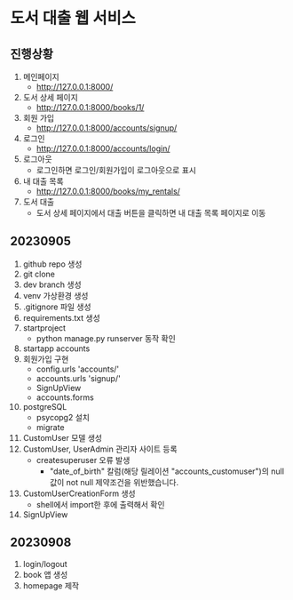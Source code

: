 # 도서 대출 웹 서비스
## 진행상황
1. 메인페이지 
    - http://127.0.0.1:8000/
2. 도서 상세 페이지
    - http://127.0.0.1:8000/books/1/
3. 회원 가입
    - http://127.0.0.1:8000/accounts/signup/
4. 로그인
    - http://127.0.0.1:8000/accounts/login/
5. 로그아웃
   - 로그인하면 로그인/회원가입이 로그아웃으로 표시
6. 내 대출 목록
    - http://127.0.0.1:8000/books/my_rentals/
7. 도서 대출
   - 도서 상세 페이지에서 대출 버튼을 클릭하면 내 대출 목록 페이지로 이동
## 20230905
1. github repo 생성
2. git clone 
3. dev branch 생성
4. venv 가상환경 생성
5. .gitignore 파일 생성
6. requirements.txt 생성
7. startproject 
   - python manage.py runserver 동작 확인
8. startapp accounts
9. 회원가입 구현
   - config.urls 'accounts/'
   - accounts.urls 'signup/'
   - SignUpView 
   - accounts.forms
10. postgreSQL
    - psycopg2 설치
    - migrate
11. CustomUser 모델 생성
12. CustomUser, UserAdmin 관리자 사이트 등록
    - createsuperuser 오류 발생
      - "date_of_birth" 칼럼(해당 릴레이션 "accounts_customuser")의 null 값이 not null 제약조건을 위반했습니다.
13. CustomUserCreationForm 생성
    - shell에서 import한 후에 출력해서 확인
14. SignUpView
## 20230908
1. login/logout
2. book 앱 생성
3. homepage 제작
